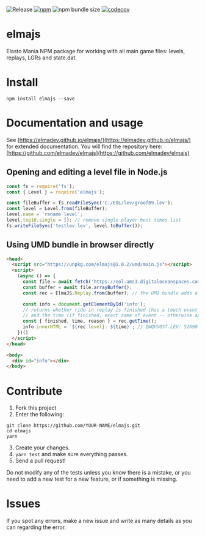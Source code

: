 ![Release](https://github.com/elmadev/elmajs/workflows/Release/badge.svg) [![npm](https://img.shields.io/npm/v/elmajs)](https://www.npmjs.com/package/elmajs) ![npm bundle size](https://img.shields.io/bundlephobia/minzip/elmajs) [![codecov](https://codecov.io/gh/elmadev/elmajs/branch/master/graph/badge.svg)](https://codecov.io/gh/elmadev/elmajs)


# elmajs
Elasto Mania NPM package for working with all main game files: levels, replays, LGRs and state.dat.

# Install
`npm install elmajs --save`

# Documentation and usage
See [https://elmadev.github.io/elmajs/](https://elmadev.github.io/elmajs/) for extended documentation.
You will find the repository here: [https://github.com/elmadev/elmajs](https://github.com/elmadev/elmajs)

## Opening and editing a level file in Node.js

```js
const fs = require('fs');
const { Level } = require('elmajs');

const fileBuffer = fs.readFileSync('C:/EOL/lev/groof89.lev');
const level = Level.from(fileBuffer);
level.name = 'rename level';
level.top10.single = []; // remove single player best times list
fs.writeFileSync('testlev.lev', level.toBuffer());
```

## Using UMD bundle in browser directly

```html
<head>
  <script src="https://unpkg.com/elmajs@1.0.2/umd/main.js"></script>
  <script>
    (async () => {
      const file = await fetch('https://eol.ams3.digitaloceanspaces.com/replays/vq0y3cwqfn/37Spef5269.rec');
      const buffer = await file.arrayBuffer();
      const rec = ElmaJS.Replay.from(buffer); // the UMD bundle adds a ElmaJS global variable with all functionality

      const info = document.getElementById('info');
      // returns whether ride in replay is finished (has a touch event as the final event)
      // and the time (if finished, exact same of event -- otherwise approximation based on frame count or a touch event)
      const { finished, time, reason } = rec.getTime();
      info.innerHTML = `${rec.level}: ${time}`; // QWQUU037.LEV: 52690
    })()
  </script>
</head>

<body>
  <div id="info"></div>
</body>
```

# Contribute
1.  Fork this project
2.  Enter the following:
```shell
git clone https://github.com/YOUR-NAME/elmajs.git
cd elmajs
yarn
```
3.  Create your changes.
4.  `yarn test` and make sure everything passes.
5.  Send a pull request!

Do not modify any of the tests unless you know there is a mistake, or you need to add a new test for a new feature, or if something is missing.

# Issues
If you spot any errors, make a new issue and write as many details as you can regarding the error.
